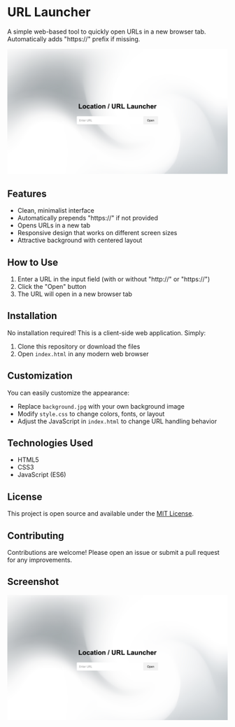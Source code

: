 # URL Launcher

A simple web-based tool to quickly open URLs in a new browser tab. Automatically adds "https://" prefix if missing.

![URL Launcher Preview](screenshot.png)

## Features

- Clean, minimalist interface
- Automatically prepends "https://" if not provided
- Opens URLs in a new tab
- Responsive design that works on different screen sizes
- Attractive background with centered layout

## How to Use

1. Enter a URL in the input field (with or without "http://" or "https://")
2. Click the "Open" button
3. The URL will open in a new browser tab

## Installation

No installation required! This is a client-side web application. Simply:

1. Clone this repository or download the files
2. Open `index.html` in any modern web browser

## Customization

You can easily customize the appearance:

- Replace `background.jpg` with your own background image
- Modify `style.css` to change colors, fonts, or layout
- Adjust the JavaScript in `index.html` to change URL handling behavior

## Technologies Used

- HTML5
- CSS3
- JavaScript (ES6)

## License

This project is open source and available under the [MIT License](LICENSE).

## Contributing

Contributions are welcome! Please open an issue or submit a pull request for any improvements.

## Screenshot

![URL Launcher Screenshot](screenshot.png)
